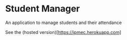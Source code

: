# Student Manager

An application to manage students and their attendance

See the (hosted version)[https://ipmec.herokuapp.com]
